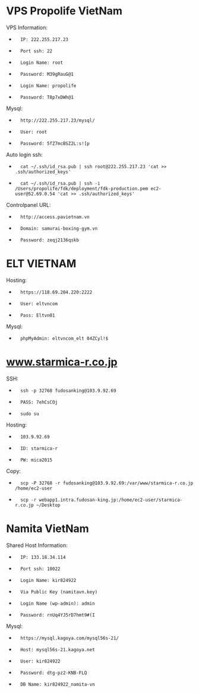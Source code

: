 VPS Propolife VietNam
======
VPS Information:
-       IP: 222.255.217.23
-       Port ssh: 22
-       Login Name: root
-       Password: M39gRauG@1

-       Login Name: propolife
-       Password: T8p7xDWh@1


Mysql:
-       http://222.255.217.23/mysql/
-       User: root
-       Password: 5fZ7mcBSZ2L:s![p


Auto login ssh:


-       cat ~/.ssh/id_rsa.pub | ssh root@222.255.217.23 'cat >> .ssh/authorized_keys'
-       cat ~/.ssh/id_rsa.pub | ssh -i /Users/propolife/fdk/deployment/fdk-production.pem ec2-user@52.69.0.54 'cat >> .ssh/authorized_keys'


Controlpanel URL:
-       http://access.pavietnam.vn
-       Domain: samurai-boxing-gym.vn
-       Password: zeqj2136qskb




ELT VIETNAM
======

Hosting:
-       https://118.69.204.220:2222
-       User: eltvncom
-       Pass: Eltvn01


Mysql:
-       phpMyAdmin: eltvncom_elt 04ZCyl!$



www.starmica-r.co.jp
======

SSH:
-       ssh -p 32768 fudosanking@103.9.92.69
-       PASS: 7ehCsCOj
-       sudo su


Hosting:
-       103.9.92.69
-       ID: starmica-r
-       PW: mica2015


Copy:
-       scp -P 32768 -r fudosanking@103.9.92.69:/var/www/starmica-r.co.jp /home/ec2-user
-       scp -r webapp1.intra.fudosan-king.jp:/home/ec2-user/starmica-r.co.jp ~/Desktop

Namita VietNam
======
Shared Host Information:
-       IP: 133.18.34.114
-       Port ssh: 10022
-       Login Name: kir824922
-       Via Public Key (namitavn.key)

-       Login Name (wp-admin): admin
-       Password: rnUq4YJ5rD7hmt9#(I


Mysql:
-       https://mysql.kagoya.com/mysql56s-21/
-       Host: mysql56s-21.kagoya.net
-       User: kir824922
-       Password: dtg-pz2-KNB-FLQ
-       DB Name: kir824922_namita-vn


